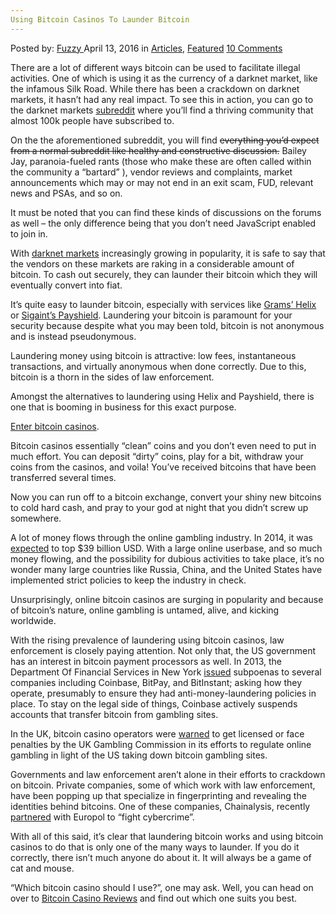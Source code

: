 ```yaml
---
Using Bitcoin Casinos To Launder Bitcoin
---
```

<article class="post-listing post-13715 post type-post status-publish format-standard has-post-thumbnail hentry category-deepdot-news tag-bitcoin tag-casinos tag-launder">
    <div class="post-inner">
    <p class="post-meta">
    <span>Posted by: <a href="https://www.deepdotweb.com/author/fuzzy/" title="">Fuzzy </a></span>
    <span>April 13, 2016</span>
    <span>in <a href="https://www.deepdotweb.com/category/articles/" rel="category tag">Articles</a>, <a href="https://www.deepdotweb.com/category/deepdot-news/" rel="category tag">Featured</a></span>
    <span><a href="https://www.deepdotweb.com/2016/04/13/using-bitcoin-casinos-launder-bitcoin/#comments">10 Comments</a></span>
    </p>
    <div class="clear"></div>
    <div class="entry">
    <p>There are a lot of different ways bitcoin can be used to facilitate illegal activities. One of which is using it as the currency of a darknet market, like the infamous Silk Road. While there has been a crackdown on darknet markets, it hasn&#8217;t had any real impact. To see this in action, you can go to the darknet markets <a href="https://www.reddit.com/r/darknetmarkets">subreddit</a> where you&#8217;ll find a thriving community that almost 100k people have subscribed to.</p>
    <p>On the the aforementioned subreddit, you will find <s>everything you&#8217;d expect from a normal subreddit like healthy and constructive discussion.</s> Bailey Jay, paranoia-fueled rants (those who make these are often called within the community a “bartard” ), vendor reviews and complaints, market announcements which may or may not end in an exit scam, FUD, relevant news and PSAs, and so on.</p>
    <p>It must be noted that you can find these kinds of discussions on the forums as well – the only difference being that you don&#8217;t need JavaScript enabled to join in.</p>
    <p>With <a href="https://www.deepdotweb.com/dark-net-market-comparison-chart/">darknet markets</a> increasingly growing in popularity, it is safe to say that the vendors on these markets are raking in a considerable amount of bitcoin. To cash out securely, they can launder their bitcoin which they will eventually convert into fiat.</p>
    <p>It&#8217;s quite easy to launder bitcoin, especially with services like <a href="http://grams7enufi7jmdl.onion/helix">Grams&#8217; Helix</a> or <a href="http://payshld6oxbu5eft.onion/">Sigaint&#8217;s Payshield</a>. Laundering your bitcoin is paramount for your security because despite what you may been told, bitcoin is not anonymous and is instead pseudonymous.</p>
    <p>Laundering money using bitcoin is attractive: low fees, instantaneous transactions, and virtually anonymous when done correctly. Due to this, bitcoin is a thorn in the sides of law enforcement.</p>
    <p>Amongst the alternatives to laundering using Helix and Payshield, there is one that is booming in business for this exact purpose.</p>
    <p><a href="https://bitcoincasinos.reviews/" target="_blank">Enter bitcoin casinos</a>.</p>
    <p>Bitcoin casinos essentially “clean” coins and you don&#8217;t even need to put in much effort. You can deposit “dirty” coins, play for a bit, withdraw your coins from the casinos, and voila! You&#8217;ve received bitcoins that have been transferred several times.</p>
    <p>Now you can run off to a bitcoin exchange, convert your shiny new bitcoins to cold hard cash, and pray to your god at night that you didn&#8217;t screw up somewhere.</p>
    <p>A lot of money flows through the online gambling industry. In 2014, it was <a href="http://www.mcafee.com/us/resources/white-papers/wp-jackpot-money-laundering-gambling-summary.pdf">expected</a> to top $39 billion USD. With a large online userbase, and so much money flowing, and the possibility for dubious activities to take place, it&#8217;s no wonder many large countries like Russia, China, and the United States have implemented strict policies to keep the industry in check.</p>
    <p>Unsurprisingly, online bitcoin casinos are surging in popularity and because of bitcoin&#8217;s nature, online gambling is untamed, alive, and kicking worldwide.</p>
    <p>With the rising prevalence of laundering using bitcoin casinos, law enforcement is closely paying attention. Not only that, the US government has an interest in bitcoin payment processors as well. In 2013, the Department Of Financial Services in New York <a href="https://www.coindesk.com/new-york-state-financial-regulator-issues-subpoenas-to-bitcoin-companies/">issued</a> subpoenas to several companies including Coinbase, BitPay, and BitInstant; asking how they operate, presumably to ensure they had anti-money-laundering policies in place. To stay on the legal side of things, Coinbase actively suspends accounts that transfer bitcoin from gambling sites.</p>
    <p>In the UK, bitcoin casino operators were <a href="http://www.newsbtc.com/2015/07/03/uk-gambling-commission-issues-warning-on-bitcoin-gaming/">warned</a> to get licensed or face penalties by the UK Gambling Commission in its efforts to regulate online gambling in light of the US taking down bitcoin gambling sites.</p>
    <p>Governments and law enforcement aren&#8217;t alone in their efforts to crackdown on bitcoin. Private companies, some of which work with law enforcement, have been popping up that specialize in fingerprinting and revealing the identities behind bitcoins. One of these companies, Chainalysis, recently <a href="https://www.deepdotweb.com/2016/02/22/chainaylsis-partners-with-europol-to-fight-cybercrime/">partnered</a> with Europol to “fight cybercrime”.</p>
    <p>With all of this said, it&#8217;s clear that laundering bitcoin works and using bitcoin casinos to do that is only one of the many ways to launder. If you do it correctly, there isn&#8217;t much anyone do about it. It will always be a game of cat and mouse.</p>
    <p>“Which bitcoin casino should I use?”, one may ask. Well, you can head on over to <a href="https://bitcoincasinos.reviews/">Bitcoin Casino Reviews</a> and find out which one suits you best.</p>
    </div>
    <span style="display:none"><a href="https://www.deepdotweb.com/tag/bitcoin/" rel="tag">bitcoin</a> <a href="https://www.deepdotweb.com/tag/casinos/" rel="tag">casinos</a> <a href="https://www.deepdotweb.com/tag/launder/" rel="tag">launder</a></span> <span style="display:none" class="updated">2016-04-13</span>
    <div style="display:none" class="vcard author" itemprop="author" itemscope itemtype="http://schema.org/Person"><strong class="fn" itemprop="name"><a href="https://www.deepdotweb.com/author/fuzzy/" title="Posts by Fuzzy" rel="author">Fuzzy</a></strong></div>
    </div>
</article>

